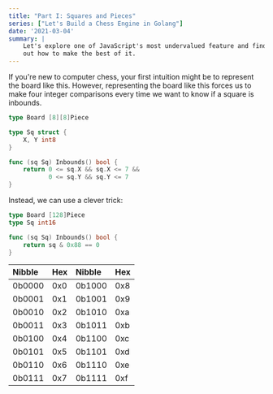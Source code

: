 ```yaml
---
title: "Part I: Squares and Pieces"
series: ["Let's Build a Chess Engine in Golang"]
date: '2021-03-04'
summary: |
    Let's explore one of JavaScript's most undervalued feature and find
    out how to make the best of it.
---
```


<script defer type='module' src='https://cdn.skypack.dev/chessboard-element'></script>

If you're new to computer chess, your first intuition might be to represent the board like this.
However, representing the board like this forces us to make four integer comparisons every time we want to know if a square is inbounds.

```go
type Board [8][8]Piece

type Sq struct {
    X, Y int8
}

func (sq Sq) Inbounds() bool {
    return 0 <= sq.X && sq.X <= 7 && 
           0 <= sq.Y && sq.Y <= 7
}
```

Instead, we can use a clever trick:
```go
type Board [128]Piece
type Sq int16

func (sq Sq) Inbounds() bool {
	return sq & 0x88 == 0
}
```

<div class='font-mono flex justify-center'>

| Nibble | Hex | Nibble | Hex |
|:-------|:----|:-------|:----|
| 0b0000 | 0x0 | 0b1000 | 0x8 |
| 0b0001 | 0x1 | 0b1001 | 0x9 |
| 0b0010 | 0x2 | 0b1010 | 0xa |
| 0b0011 | 0x3 | 0b1011 | 0xb |
| 0b0100 | 0x4 | 0b1100 | 0xc |
| 0b0101 | 0x5 | 0b1101 | 0xd |
| 0b0110 | 0x6 | 0b1110 | 0xe |
| 0b0111 | 0x7 | 0b1111 | 0xf |
</div>

<style>
chess-board::part(square)::after {
  font-size: 1.3rem;
  font-weight: bold;
  display: block;
  text-align: center;
  margin-top: 1rem;
  font-family: 'Fira Mono', monospace;
}
chess-board::part(square a1)::after {
  content: '0x00'
}
chess-board::part(square c1)::after {
  content: '0x02'
}
chess-board::part(square f2)::after {
  content: '0x15'
}
chess-board::part(square e4)::after {
  content: '0x34'
}
chess-board::part(square a6)::after {
  content: '0x50'
}
chess-board::part(square h8)::after {
  content: '0x77'
}
</style>
<figure class='max-w-lg h-96 mb-32'>
    <chess-board id='x88-board'
        style='max-width: 30rem; max-height: 30rem; margin: 0 auto'>
    </chess-board>
</figure>

